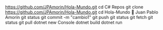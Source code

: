 https://github.com/JPAmorin/Hola-Mundo.git
cd C# Repos
git clone https://github.com/JPAmorin/Hola-Mundo.git
cd Hola-Mundo
:tada: Juan Pablo Amorín
git status
git commit -m "cambio1"
git push
git status
git fetch
git status
git pull
dotnet new Console
dotnet build
dotnet run
